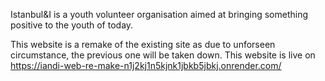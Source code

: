 Istanbul&I is a youth volunteer organisation aimed at bringing something positive to the youth of today.

This website is a remake of the existing site as due to unforseen circumstance, the previous one will be taken down. This website is live on https://iandi-web-re-make-n1j2kj1n5kjnk1jbkb5jbkj.onrender.com/
